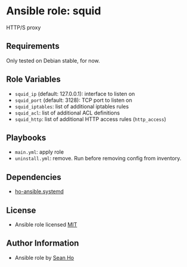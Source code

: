 # Ansible role: squid
HTTP/S proxy

## Requirements
Only tested on Debian stable, for now.

## Role Variables
+ `squid_ip` (default: 127.0.0.1): interface to listen on
+ `squid_port` (default: 3128): TCP port to listen on
+ `squid_iptables`: list of additional iptables rules
+ `squid_acl`: list of additional ACL definitions
+ `squid_http`: list of additional HTTP access rules (`http_access`)

## Playbooks
+ `main.yml`: apply role
+ `uninstall.yml`: remove. Run before removing config from inventory.

## Dependencies
+ [ho-ansible.systemd](https://github.com/ho-ansible/systemd)

## License
+ Ansible role licensed [MIT](LICENSE)

## Author Information
+ Ansible role by [Sean Ho](https://github.com/ho-ansible/)
